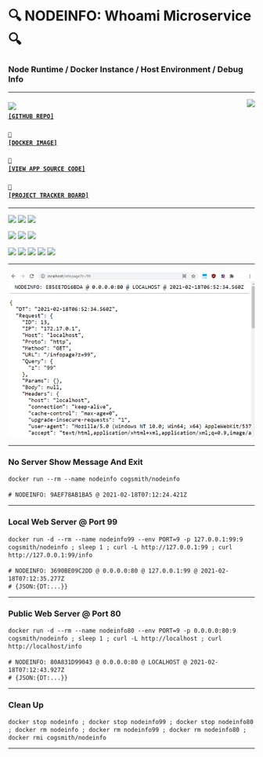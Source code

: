 # 🔍 NODEINFO: Whoami Microservice 🔍
### Node Runtime / Docker Instance / Host Environment / Debug Info

---

<a href='https://github.com/cogsmith/nodeinfo'><img src='https://github-readme-stats.vercel.app/api/pin/?username=cogsmith&repo=nodeinfo' align='right'></a>

#### <code><a href='https://github.com/cogsmith/nodeinfo'><img src='https://github.githubassets.com/images/icons/emoji/octocat.png' width='22'> [GITHUB REPO]</a></code>

#### <code><a href='https://hub.docker.com/r/cogsmith/nodeinfo'>🐳 [DOCKER IMAGE]</a></code>

#### <code><a href='https://github.com/cogsmith/nodeinfo/blob/main/app.js'>🧾 [VIEW APP SOURCE CODE]</a></code>

#### <code><a href='https://github.com/cogsmith/nodeinfo/projects/1'>📅 [PROJECT TRACKER BOARD]</a></code>

---

[![](https://shields.io/github/package-json/v/cogsmith/nodeinfo?label=codebase)](http://github.com/cogsmith/nodeinfo)
[![](https://shields.io/github/last-commit/cogsmith/nodeinfo)](https://github.com/cogsmith/nodeinfo/commits/main)
[![](https://github.com/cogsmith/nodeinfo/actions/workflows/DEVKING_CHECK.yml/badge.svg)](https://github.com/cogsmith/nodeinfo/actions/workflows/DEVKING_CHECK.yml)

[![](https://shields.io/github/v/release/cogsmith/nodeinfo?label=latest+release)](https://github.com/cogsmith/nodeinfo/releases)
[![](https://shields.io/github/release-date/cogsmith/nodeinfo?color=blue)](https://github.com/cogsmith/nodeinfo/releases)
[![](https://shields.io/github/commits-since/cogsmith/nodeinfo/latest)](https://github.com/cogsmith/nodeinfo/commits/main)
<!-- [![](https://shields.io/github/commit-activity/m/cogsmith/nodeinfo)](https://github.com/cogsmith/nodeinfo/commits/main) -->

[![](https://shields.io/github/license/cogsmith/nodeinfo?color=lightgray)](https://github.com/cogsmith/nodeinfo/blob/main/LICENSE)
[![](https://shields.io/github/languages/code-size/cogsmith/nodeinfo)](http://github.com/cogsmith/nodeinfo)
[![](https://shields.io/github/repo-size/cogsmith/nodeinfo)](http://github.com/cogsmith/nodeinfo)
[![](https://shields.io/docker/image-size/cogsmith/nodeinfo?sort=date&label=docker+size)](https://hub.docker.com/r/cogsmith/nodeinfo)
[![](https://shields.io/github/issues-raw/cogsmith/nodeinfo)](https://github.com/cogsmith/nodeinfo/issues)

---

![SCREENSHOT](screenshot.png)

---
### No Server Show Message And Exit

~~~
docker run --rm --name nodeinfo cogsmith/nodeinfo

# NODEINFO: 9AEF78AB1BA5 @ 2021-02-18T07:12:24.421Z
~~~

---

### Local Web Server @ Port 99

~~~
docker run -d --rm --name nodeinfo99 --env PORT=9 -p 127.0.0.1:99:9 cogsmith/nodeinfo ; sleep 1 ; curl -L http://127.0.0.1:99 ; curl http://127.0.0.1:99/info

# NODEINFO: 3690BE09C2DD @ 0.0.0.0:80 @ 127.0.0.1:99 @ 2021-02-18T07:12:35.277Z
# {JSON:{DT:...}}
~~~

---

### Public Web Server @ Port 80

~~~
docker run -d --rm --name nodeinfo80 --env PORT=9 -p 0.0.0.0:80:9 cogsmith/nodeinfo ; sleep 1 ; curl -L http://localhost ; curl http://localhost/info

# NODEINFO: 80A831D99043 @ 0.0.0.0:80 @ LOCALHOST @ 2021-02-18T07:12:43.927Z
# {JSON:{DT:...}}
~~~

---

### Clean Up

~~~
docker stop nodeinfo ; docker stop nodeinfo99 ; docker stop nodeinfo80 ; docker rm nodeinfo ; docker rm nodeinfo99 ; docker rm nodeinfo80 ; docker rmi cogsmith/nodeinfo
~~~

---